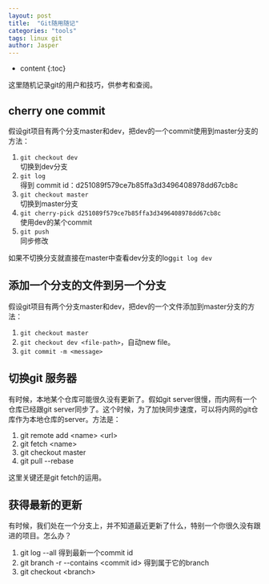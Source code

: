 ```yaml
---
layout: post
title:  "Git随用随记"
categories: "tools"
tags: linux git
author: Jasper
---
```

* content
{:toc}

这里随机记录git的用户和技巧，供参考和查阅。



## cherry one commit

假设git项目有两个分支master和dev，把dev的一个commit使用到master分支的方法：

1. `git checkout dev`  
切换到dev分支
2. `git log`  
得到 commit id：d251089f579ce7b85ffa3d3496408978dd67cb8c
3. `git checkout master`  
切换到master分支
4. `git cherry-pick d251089f579ce7b85ffa3d3496408978dd67cb8c`  
使用dev的某个commit
5. `git push`  
同步修改

如果不切换分支就直接在master中查看dev分支的log`git log dev`

## 添加一个分支的文件到另一个分支

假设git项目有两个分支master和dev，把dev的一个文件添加到master分支的方法：

1. `git checkout master`
2. `git checkout dev <file-path>`，自动new file。
3. `git commit -m <message>`

## 切换git 服务器

有时候，本地某个仓库可能很久没有更新了。假如git server很慢，而内网有一个仓库已经跟git server同步了。这个时候，为了加快同步速度，可以将内网的git仓库作为本地仓库的server。方法是：

1. git remote add \<name\> \<url\> 
2. git fetch \<name\>
3. git checkout master
4. git pull --rebase

这里关键还是git fetch的运用。

## 获得最新的更新

有时候，我们处在一个分支上，并不知道最近更新了什么，特别一个你很久没有跟进的项目。怎么办？

1. git log --all 得到最新一个commit id
2. git branch -r --contains \<commit id\> 得到属于它的branch
3. git checkout \<branch\>

